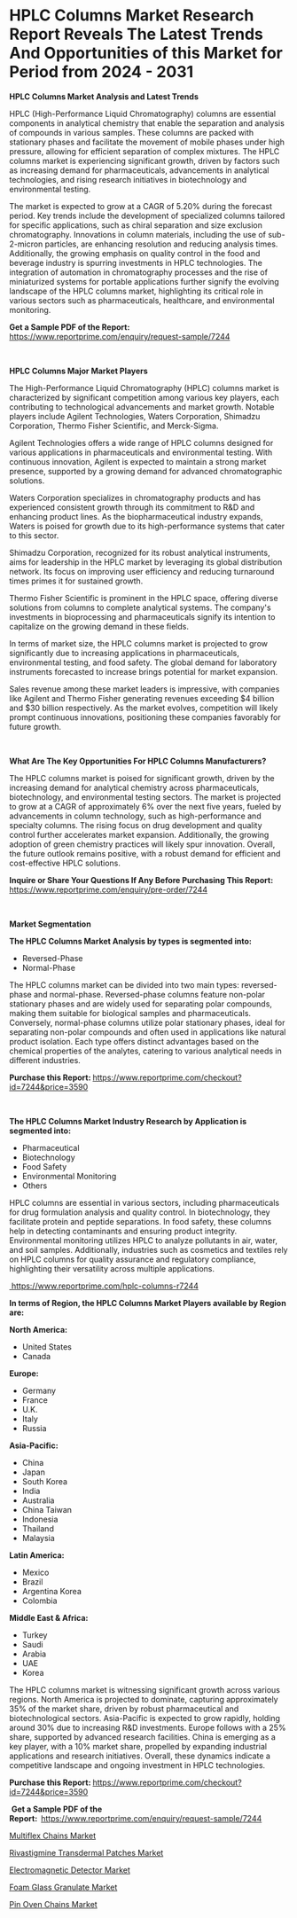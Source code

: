<p><h1>HPLC Columns Market Research Report Reveals The Latest Trends And Opportunities of this Market for Period from 2024 - 2031</h1></p><p><strong>HPLC Columns Market Analysis and Latest Trends</strong></p>
<p><p>HPLC (High-Performance Liquid Chromatography) columns are essential components in analytical chemistry that enable the separation and analysis of compounds in various samples. These columns are packed with stationary phases and facilitate the movement of mobile phases under high pressure, allowing for efficient separation of complex mixtures. The HPLC columns market is experiencing significant growth, driven by factors such as increasing demand for pharmaceuticals, advancements in analytical technologies, and rising research initiatives in biotechnology and environmental testing.</p><p>The market is expected to grow at a CAGR of 5.20% during the forecast period. Key trends include the development of specialized columns tailored for specific applications, such as chiral separation and size exclusion chromatography. Innovations in column materials, including the use of sub-2-micron particles, are enhancing resolution and reducing analysis times. Additionally, the growing emphasis on quality control in the food and beverage industry is spurring investments in HPLC technologies. The integration of automation in chromatography processes and the rise of miniaturized systems for portable applications further signify the evolving landscape of the HPLC columns market, highlighting its critical role in various sectors such as pharmaceuticals, healthcare, and environmental monitoring.</p></p>
<p><strong>Get a Sample PDF of the Report:&nbsp;</strong> <a href="https://www.reportprime.com/enquiry/request-sample/7244">https://www.reportprime.com/enquiry/request-sample/7244</a></p>
<p>&nbsp;</p>
<p><strong>HPLC Columns Major Market Players</strong></p>
<p><p>The High-Performance Liquid Chromatography (HPLC) columns market is characterized by significant competition among various key players, each contributing to technological advancements and market growth. Notable players include Agilent Technologies, Waters Corporation, Shimadzu Corporation, Thermo Fisher Scientific, and Merck-Sigma.</p><p>Agilent Technologies offers a wide range of HPLC columns designed for various applications in pharmaceuticals and environmental testing. With continuous innovation, Agilent is expected to maintain a strong market presence, supported by a growing demand for advanced chromatographic solutions.</p><p>Waters Corporation specializes in chromatography products and has experienced consistent growth through its commitment to R&D and enhancing product lines. As the biopharmaceutical industry expands, Waters is poised for growth due to its high-performance systems that cater to this sector.</p><p>Shimadzu Corporation, recognized for its robust analytical instruments, aims for leadership in the HPLC market by leveraging its global distribution network. Its focus on improving user efficiency and reducing turnaround times primes it for sustained growth.</p><p>Thermo Fisher Scientific is prominent in the HPLC space, offering diverse solutions from columns to complete analytical systems. The company's investments in bioprocessing and pharmaceuticals signify its intention to capitalize on the growing demand in these fields.</p><p>In terms of market size, the HPLC columns market is projected to grow significantly due to increasing applications in pharmaceuticals, environmental testing, and food safety. The global demand for laboratory instruments forecasted to increase brings potential for market expansion.</p><p>Sales revenue among these market leaders is impressive, with companies like Agilent and Thermo Fisher generating revenues exceeding $4 billion and $30 billion respectively. As the market evolves, competition will likely prompt continuous innovations, positioning these companies favorably for future growth.</p></p>
<p>&nbsp;</p>
<p><strong>What Are The Key Opportunities For HPLC Columns Manufacturers?</strong></p>
<p><p>The HPLC columns market is poised for significant growth, driven by the increasing demand for analytical chemistry across pharmaceuticals, biotechnology, and environmental testing sectors. The market is projected to grow at a CAGR of approximately 6% over the next five years, fueled by advancements in column technology, such as high-performance and specialty columns. The rising focus on drug development and quality control further accelerates market expansion. Additionally, the growing adoption of green chemistry practices will likely spur innovation. Overall, the future outlook remains positive, with a robust demand for efficient and cost-effective HPLC solutions.</p></p>
<p><strong>Inquire or Share Your Questions If Any Before Purchasing This Report:</strong> <a href="https://www.reportprime.com/enquiry/pre-order/7244">https://www.reportprime.com/enquiry/pre-order/7244</a></p>
<p>&nbsp;</p>
<p><strong>Market Segmentation</strong></p>
<p><strong>The HPLC Columns Market Analysis by types is segmented into:</strong></p>
<p><ul><li>Reversed-Phase</li><li>Normal-Phase</li></ul></p>
<p><p>The HPLC columns market can be divided into two main types: reversed-phase and normal-phase. Reversed-phase columns feature non-polar stationary phases and are widely used for separating polar compounds, making them suitable for biological samples and pharmaceuticals. Conversely, normal-phase columns utilize polar stationary phases, ideal for separating non-polar compounds and often used in applications like natural product isolation. Each type offers distinct advantages based on the chemical properties of the analytes, catering to various analytical needs in different industries.</p></p>
<p><strong>Purchase this Report:&nbsp;</strong><a href="https://www.reportprime.com/checkout?id=7244&price=3590">https://www.reportprime.com/checkout?id=7244&price=3590</a></p>
<p>&nbsp;</p>
<p><strong>The HPLC Columns Market Industry Research by Application is segmented into:</strong></p>
<p><ul><li>Pharmaceutical</li><li>Biotechnology</li><li>Food Safety</li><li>Environmental Monitoring</li><li>Others</li></ul></p>
<p><p>HPLC columns are essential in various sectors, including pharmaceuticals for drug formulation analysis and quality control. In biotechnology, they facilitate protein and peptide separations. In food safety, these columns help in detecting contaminants and ensuring product integrity. Environmental monitoring utilizes HPLC to analyze pollutants in air, water, and soil samples. Additionally, industries such as cosmetics and textiles rely on HPLC columns for quality assurance and regulatory compliance, highlighting their versatility across multiple applications.</p></p>
<p><a href="https://www.reportprime.com/hplc-columns-r7244">&nbsp;https://www.reportprime.com/hplc-columns-r7244</a></p>
<p><strong>In terms of Region, the HPLC Columns Market Players available by Region are:</strong></p>
<p>
    <p> <strong> North America: </strong>
        <ul>
            <li>United States</li>
            <li>Canada</li>
        </ul>
        </p> 
    <p> <strong> Europe: </strong>
        <ul>
            <li>Germany</li>
            <li>France</li>
            <li>U.K.</li>
            <li>Italy</li>
            <li>Russia</li>
        </ul>
        </p> 
    <p> <strong> Asia-Pacific: </strong>
        <ul>
            <li>China</li>
            <li>Japan</li>
            <li>South Korea</li>
            <li>India</li>
            <li>Australia</li>
            <li>China Taiwan</li>
            <li>Indonesia</li>
            <li>Thailand</li>
            <li>Malaysia</li>
        </ul>
        </p> 
    <p> <strong> Latin America: </strong>
        <ul>
            <li>Mexico</li>
            <li>Brazil</li>
            <li>Argentina Korea</li>
            <li>Colombia</li>
        </ul>
        </p> 
    <p> <strong> Middle East & Africa: </strong>
        <ul>
            <li>Turkey</li>
            <li>Saudi</li>
            <li>Arabia</li>
            <li>UAE</li>
            <li>Korea</li>
        </ul>
    </p>
    </p>
<p><p>The HPLC columns market is witnessing significant growth across various regions. North America is projected to dominate, capturing approximately 35% of the market share, driven by robust pharmaceutical and biotechnological sectors. Asia-Pacific is expected to grow rapidly, holding around 30% due to increasing R&D investments. Europe follows with a 25% share, supported by advanced research facilities. China is emerging as a key player, with a 10% market share, propelled by expanding industrial applications and research initiatives. Overall, these dynamics indicate a competitive landscape and ongoing investment in HPLC technologies.</p></p>
<p><strong>Purchase this Report: </strong><a href="https://www.reportprime.com/checkout?id=7244&price=3590">https://www.reportprime.com/checkout?id=7244&price=3590</a></p>
<p>&nbsp;<strong>Get a Sample PDF of the Report:&nbsp;&nbsp;</strong><a href="https://www.reportprime.com/enquiry/request-sample/7244">https://www.reportprime.com/enquiry/request-sample/7244</a></p>
<p><strong></strong></p>
<p><p><a href="https://issuu.com/reportprime-2/docs/multiflex-chains-market-size-2030.p_1e399a9f34e638">Multiflex Chains Market</a></p><p><a href="https://www.linkedin.com/pulse/driving-factors-behind-rivastigmine-transdermal-patches-vfyce?trackingId=FY8TM78kSl6ulEmhwi5YdA%3D%3D">Rivastigmine Transdermal Patches Market</a></p><p><a href="https://medium.com/@laurenperkins14/deep-dive-into-the-electromagnetic-detector-market-itstrends-market-segmentation-and-competitive-39b2c9c26c5f">Electromagnetic Detector Market</a></p><p><a href="https://www.linkedin.com/pulse/foam-glass-granulate-industry-sector-market-dynamics-future-vj08e?trackingId=rmttPeDDS1GQf4oqtxxT4g%3D%3D">Foam Glass Granulate Market</a></p><p><a href="https://issuu.com/reportprime-2/docs/pin-oven-chains-market-size-2030.pp_7bb9a8b9bfeed3">Pin Oven Chains Market</a></p></p>